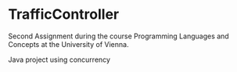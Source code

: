 # TrafficController
Second Assignment during the course Programming Languages and Concepts at the University of Vienna.

Java project using concurrency
